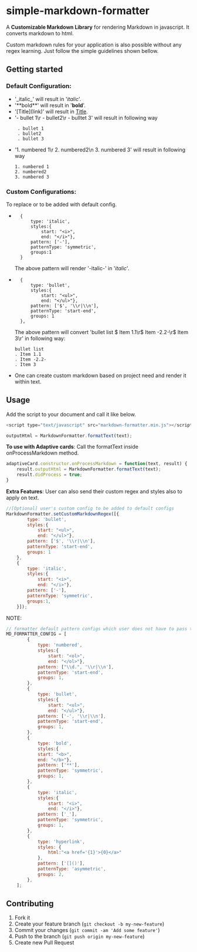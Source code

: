 # simple-markdown-formatter

A **Customizable Markdown Library** for rendering Markdown in javascript. It converts markdown to html.

Custom markdown rules for your application is also possible without any regex learning. Just follow the simple guidelines shown bellow.   

## Getting started
### Default Configuration:

* '\_italic_' will result in '_italic_'.
* '\*\*bold**' will result in '**bold**'.
* '\[Title](link)' will result in [Title](link).
* '- bullet 1\r - bullet2\r - bulltet 3' will result in following way
   ```
    . bullet 1 
    . bullet2
    . bullet 3
    ```
* '1\. numbered 1\r 2. numbered2\n 3. numbered 3' will result in following way
    ```
    1. numbered 1 
    2. numbered2
    3. numbered 3
    ```

### Custom Configurations:

To replace or to be added with default config.
   
*       {
            type: 'italic',
            styles:{
                start: "<i>",
                end: "</i>"},
            pattern: ['-'],
            patternType: 'symmetric',
            groups:1
        }
	
    The above pattern will render '\-italic-' in '_italic_'.

*       {
    		type: 'bullet', 
            styles:{
                start: "<ul>",
                end: "</ul>"},
            pattern: ['$', '\\r|\\n'],
            patternType: 'start-end',
            groups: 1
    	},

    The above pattern will convert 'bullet list $ Item 1.1\r$ Item -2.2-\r$ Item 3\r' in following way: 
    
    ```
    bullet list
    . Item 1.1
    . Item -2.2-
    . Item 3
    ```
    
*   One can create custom markdown based on project need and render it within text.
     
## Usage

Add the script to your document and call it like below.

```js
<script type="text/javascript" src="markdown-formatter.min.js"></script>

outputHtml = MarkdownFormatter.formatText(text);

```
**To use with Adaptive cards**: Call the formatText inside onProcessMarkdown method.
```js
adaptiveCard.constructor.onProcessMarkdown = function(text, result) {
	result.outputHtml = MarkdownFormatter.formatText(text);
	result.didProcess = true;
}

```

**Extra Features**: User can also send their custom regex and styles also to apply on text.
```js
//[Optional] user's custom config to be added to default configs
MarkdownFormatter.setCustomMarkdownRegex([{
        type: 'bullet', 
        styles:{
            start: "<ul>",
            end: "</ul>"},
        pattern: ['$', '\\r|\\n'],
        patternType: 'start-end',
        groups: 1
    },
    {
        type: 'italic',
        styles:{
            start: "<i>",
            end: "</i>"},
        pattern: ['-'],
        patternType: 'symmetric',
        groups:1,
    }]);

```

NOTE: 

```js
// formatter default pattern configs which user does not have to pass to markdown
MD_FORMATTER_CONFIG = [
        {
            type: 'numbered',
            styles:{
                start: "<ol>",
                end: "</ol>"},
            pattern: ["\\d.", '\\r|\\n'],
            patternType: 'start-end',
            groups: 1,
        },  
        {
            type: 'bullet',
            styles:{
                start: "<ul>",
                end: "</ul>"},
            pattern: ['-', '\\r|\\n'],
            patternType: 'start-end',
            groups: 1,
        },  
		{
			type: 'bold',
            styles:{
            start: "<b>",
            end: "</b>"},
			pattern: ['**'],
			patternType: 'symmetric',
			groups: 1,
		},
		{
			type: 'italic',
            styles:{
                start: "<i>",
                end: "</i>"},
			pattern: ['_'],
			patternType: 'symmetric',
			groups: 1,
		},
		{
			type: 'hyperlink',
            styles: {
                html:"<a href='{1}'>{0}</a>"
            },
			pattern: ['[]()'],
			patternType: 'asymmetric',
			groups: 2,
		},
    ];
```

## Contributing

1. Fork it
2. Create your feature branch (`git checkout -b my-new-feature`)
3. Commit your changes (`git commit -am 'Add some feature'`)
4. Push to the branch (`git push origin my-new-feature`)
5. Create new Pull Request
